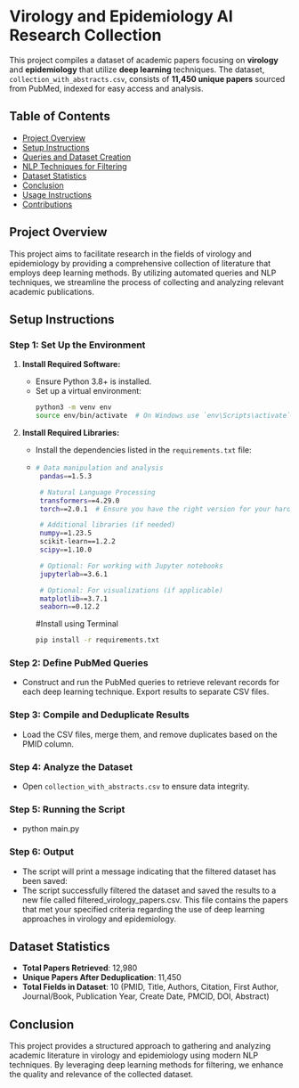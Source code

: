 # Virology and Epidemiology AI Research Collection

This project compiles a dataset of academic papers focusing on **virology** and **epidemiology** that utilize **deep learning** techniques. The dataset, `collection_with_abstracts.csv`, consists of **11,450 unique papers** sourced from PubMed, indexed for easy access and analysis.

## Table of Contents
- [Project Overview](#project-overview)
- [Setup Instructions](#setup-instructions)
- [Queries and Dataset Creation](#queries-and-dataset-creation)
- [NLP Techniques for Filtering](#nlp-techniques-for-filtering)
- [Dataset Statistics](#dataset-statistics)
- [Conclusion](#conclusion)
- [Usage Instructions](#usage-instructions)
- [Contributions](#contributions)

## Project Overview
This project aims to facilitate research in the fields of virology and epidemiology by providing a comprehensive collection of literature that employs deep learning methods. By utilizing automated queries and NLP techniques, we streamline the process of collecting and analyzing relevant academic publications.

## Setup Instructions
### Step 1: Set Up the Environment
1. **Install Required Software:**
   - Ensure Python 3.8+ is installed.
   - Set up a virtual environment:
     ```bash
     python3 -m venv env
     source env/bin/activate  # On Windows use `env\Scripts\activate`
     ```

2. **Install Required Libraries:**
   - Install the dependencies listed in the `requirements.txt` file:
   - ```bash
     # Data manipulation and analysis
      pandas==1.5.3

      # Natural Language Processing
      transformers==4.29.0
      torch==2.0.1  # Ensure you have the right version for your hardware

      # Additional libraries (if needed)
      numpy==1.23.5
      scikit-learn==1.2.2
      scipy==1.10.0

      # Optional: For working with Jupyter notebooks
      jupyterlab==3.6.1

      # Optional: For visualizations (if applicable)
      matplotlib==3.7.1
      seaborn==0.12.2

     ```
     #Install using Terminal
     ```bash
     pip install -r requirements.txt
     ```

### Step 2: Define PubMed Queries
- Construct and run the PubMed queries to retrieve relevant records for each deep learning technique. Export results to separate CSV files.

### Step 3: Compile and Deduplicate Results
- Load the CSV files, merge them, and remove duplicates based on the PMID column.

### Step 4: Analyze the Dataset
- Open `collection_with_abstracts.csv` to ensure data integrity.

### Step 5: Running the Script
- python main.py

### Step 6: Output
- The script will print a message indicating that the filtered dataset has been saved:
- The script successfully filtered the dataset and saved the results to a new file called filtered_virology_papers.csv. This file contains the papers that met your specified criteria regarding the use of deep learning approaches in virology and epidemiology.


## Dataset Statistics
- **Total Papers Retrieved**: 12,980
- **Unique Papers After Deduplication**: 11,450
- **Total Fields in Dataset**: 10 (PMID, Title, Authors, Citation, First Author, Journal/Book, Publication Year, Create Date, PMCID, DOI, Abstract)


## Conclusion
This project provides a structured approach to gathering and analyzing academic literature in virology and epidemiology using modern NLP techniques. By leveraging deep learning methods for filtering, we enhance the quality and relevance of the collected dataset.

